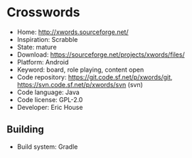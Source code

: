 # Crosswords

- Home: http://xwords.sourceforge.net/
- Inspiration: Scrabble
- State: mature
- Download: https://sourceforge.net/projects/xwords/files/
- Platform: Android
- Keyword: board, role playing, content open
- Code repository: https://git.code.sf.net/p/xwords/git, https://svn.code.sf.net/p/xwords/svn (svn)
- Code language: Java
- Code license: GPL-2.0
- Developer: Eric House


## Building

- Build system: Gradle
